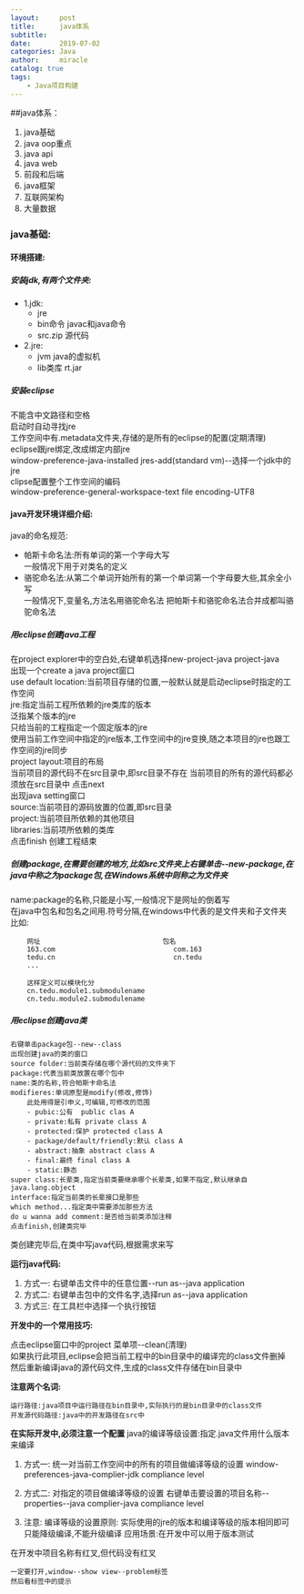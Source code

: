 ```yaml
---
layout:     post
title:      java体系
subtitle:   
date:       2019-07-02
categories: Java
author:     miracle
catalog: true
tags:
    - Java项目构建
---
```

##java体系：

1. java基础
2. java oop重点
3. java api
4. java web
5. 前段和后端
6. java框架
7. 互联网架构
8. 大量数据

### java基础:
#### 环境搭建:

##### 安装jdk,有两个文件夹:  
* 1.jdk:  
	- jre
	- bin命令  javac和java命令
	- src.zip	源代码
* 2.jre:
	- jvm java的虚拟机
	- lib类库	rt.jar
##### 安装eclipse  
不能含中文路径和空格  
启动时自动寻找jre  
工作空间中有.metadata文件夹,存储的是所有的eclipse的配置(定期清理)  
eclipse跟jre绑定,改成绑定内部jre  
  window-preference-java-installed jres-add(standard vm)--选择一个jdk中的jre  
clipse配置整个工作空间的编码  
  window-preference-general-workspace-text file encoding-UTF8  
				
#### java开发环境详细介绍:
java的命名规范:
* 帕斯卡命名法:所有单词的第一个字母大写  
	一般情况下用于对类名的定义
* 骆驼命名法:从第二个单词开始所有的第一个单词第一个字母要大些,其余全小写  
	一般情况下,变量名,方法名用骆驼命名法
把帕斯卡和骆驼命名法合并成都叫骆驼命名法
	
##### 用eclipse创建java工程

在project explorer中的空白处,右键单机选择new-project-java project-java  
出现一个create a java project窗口  
use default location:当前项目存储的位置,一般默认就是启动eclipse时指定的工作空间  
jre:指定当前工程所依赖的jre类库的版本  
泛指某个版本的jre  
只给当前的工程指定一个固定版本的jre  
使用当前工作空间中指定的jre版本,工作空间中的jre变换,随之本项目的jre也跟工作空间的jre同步   
project layout:项目的布局  
	当前项目的源代码不在src目录中,即src目录不存在
	当前项目的所有的源代码都必须放在src目录中
点击next  
出现java setting窗口  
source:当前项目的源码放置的位置,即src目录  
project:当前项目所依赖的其他项目  
libraries:当前项所依赖的类库  
点击finish 创建工程结束  
				
##### 创建package,在需要创建的地方,比如src文件夹上右键单击--new-package,在java中称之为package包,在Windows系统中则称之为文件夹  
name:package的名称,只能是小写,一般情况下是网址的倒着写  
在java中包名和包名之间用.符号分隔,在windows中代表的是文件夹和子文件夹  
比如:
	
		网址								包名
		163.com                         	com.163
		tedu.cn								cn.tedu
		...
		
		这样定义可以模块化分
		cn.tedu.module1.submodulename
		cn.tedu.module2.submodulename
				
##### 用eclipse创建java类

	右键单击package包--new--class
	出现创建java的类的窗口
	source folder:当前类存储在哪个源代码的文件夹下
	package:代表当前类放置在哪个包中
	name:类的名称,符合帕斯卡命名法
	modifieres:单词原型是modify(修改,修饰)
		此处用得是引申义,可编辑,可修改的范围
		- pubic:公有  public clas A
		- private:私有 private class A
		- protected:保护 protected class A
		- package/default/friendly:默认 class A
		- abstract:抽象 abstract class A
		- final:最终 final class A
		- static:静态 
	super class:长辈类,指定当前类要继承哪个长辈类,如果不指定,默认继承自java.lang.object
	interface:指定当前类的长辈接口是那些
	which method...指定类中需要添加那些方法
	do u wanna add comment:是否给当前类添加注释
	点击finish,创建类完毕

类创建完毕后,在类中写java代码,根据需求来写



**运行java代码:**

1. 方式一:
	右键单击文件中的任意位置--run as--java application
2. 方式二:
	右键单击包中的文件名字,选择run as--java application
3. 方式三:
	在工具栏中选择一个执行按钮
		
**开发中的一个常用技巧:**

点击eclipse窗口中的project 菜单项--clean(清理)<br>
如果执行此项目,eclipse会把当前工程中的bin目录中的编译完的class文件删掉<br>
然后重新编译java的源代码文件,生成的class文件存储在bin目录中<br>
			
**注意两个名词:**

	运行路径:java项目中运行路径在bin目录中,实际执行的是bin目录中的class文件
	开发源代码路径:java中的开发路径在src中
	
**在实际开发中,必须注意一个配置**
java的编译等级设置:指定.java文件用什么版本来编译

1. 方式一:
		统一对当前工作空间中的所有的项目做编译等级的设置
		window-preferences-java-complier-jdk compliance level
	
	
2. 方式二:
		对指定的项目做编译等级的设置
		右键单击要设置的项目名称--properties--java complier-java compliance level
		
3. 注意:
		编译等级的设置原则:
			实际使用的jre的版本和编译等级的版本相同即可
			只能降级编译,不能升级编译
			应用场景:在开发中可以用于版本测试

在开发中项目名称有红叉,但代码没有红叉<br>

	一定要打开,window--show view--problem标签
	然后看标签中的提示         
